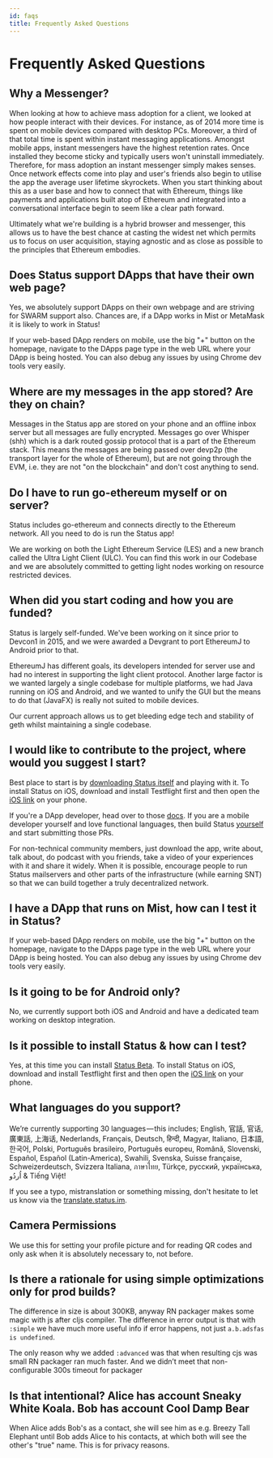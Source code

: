 ```yaml
---
id: faqs
title: Frequently Asked Questions
---
```


# Frequently Asked Questions

## Why a Messenger?
When looking at how to achieve mass adoption for a client, we looked at how people interact with their devices. For instance, as of 2014 more time is spent on mobile devices compared with desktop PCs. Moreover, a third of that total time is spent within instant messaging applications. Amongst mobile apps, instant messengers have the highest retention rates. Once installed they become sticky and typically users won't uninstall immediately. Therefore, for mass adoption an instant messenger simply makes senses. Once network effects come into play and user's friends also begin to utilise the app the average user lifetime skyrockets. When you start thinking about this as a user base and how to connect that with Ethereum, things like payments and applications built atop of Ethereum and integrated into a conversational interface begin to seem like a clear path forward.

Ultimately what we're building is a hybrid browser and messenger, this allows us to have the best chance at casting the widest net which permits us to focus on user acquisition, staying agnostic and as close as possible to the principles that Ethereum embodies.

## Does Status support DApps that have their own web page?
Yes, we absolutely support DApps on their own webpage and are striving for SWARM support also. Chances are, if a DApp works in Mist or MetaMask it is likely to work in Status!

If your web-based DApp renders on mobile, use the big "+" button on the homepage, navigate to the DApps page type in the web URL where your DApp is being hosted. You can also debug any issues by using Chrome dev tools very easily.

## Where are my messages in the app stored? Are they on chain?
Messages in the Status app are stored on your phone and an offline inbox server but all messages are fully encrypted. Messages go over Whisper (shh) which is a dark routed gossip protocol that is a part of the Ethereum stack. This means the messages are being passed over devp2p (the transport layer for the whole of Ethereum), but are not going through the EVM, i.e. they are not "on the blockchain" and don't cost anything to send.

## Do I have to run go-ethereum myself or on server?
Status includes go-ethereum and connects directly to the Ethereum network. All you need to do is run the Status app!

We are working on both the Light Ethereum Service (LES) and a new branch called the Ultra Light Client (ULC). You can find this work in our Codebase and we are absolutely committed to getting light nodes working on resource restricted devices.

## When did you start coding and how you are funded?
Status is largely self-funded. We've been working on it since prior to Devcon1 in 2015, and we were awarded a Devgrant to port EthereumJ to Android prior to that.

EthereumJ has different goals, its developers intended for server use and had no interest in supporting the light client protocol. Another large factor is we wanted largely a single codebase for multiple platforms, we had Java running on iOS and Android, and we wanted to unify the GUI but the means to do that (JavaFX) is really not suited to mobile devices.

Our current approach allows us to get bleeding edge tech and stability of geth whilst maintaining a single codebase.

## I would like to contribute to the project, where would you suggest I start?
Best place to start is by [downloading Status itself](https://status.im/get) and playing with it. To install Status on iOS, download and install Testflight first and then open the [iOS link](https://status.im/get) on your phone.

If you're a DApp developer, head over to those [docs](intro_dapps.md). If you are a mobile developer yourself and love functional languages, then build Status [yourself](build_status.md) and start submitting those PRs.

For non-technical community members, just download the app, write about, talk about, do podcast with you friends, take a video of your experiences with it and share it widely. When it is possible, encourage people to run Status mailservers and other parts of the infrastructure (while earning SNT) so that we can build together a truly decentralized network.

## I have a DApp that runs on Mist, how can I test it in Status?
If your web-based DApp renders on mobile, use the big "+" button on the homepage, navigate to the DApps page type in the web URL where your DApp is being hosted. You can also debug any issues by using Chrome dev tools very easily.

## Is it going to be for Android only?
No, we currently support both iOS and Android and have a dedicated team working on desktop integration.

## Is it possible to install Status & how can I test?
Yes, at this time you can install [Status Beta](https://status.im/get). To install Status on iOS, download and install Testflight first and then open the [iOS link](https://status.im/get) on your phone.

## What languages do you support?
We’re currently supporting 30 languages — this includes; English, 官話, 官话, 廣東話, 上海话, Nederlands, Français, Deutsch, हिन्दी, Magyar, Italiano, 日本語, 한국어, Polski, Português brasileiro, Português europeu, Română, Slovenski, Español, Español (Latin-America), Swahili, Svenska, Suisse française, Schweizerdeutsch, Svizzera Italiana, ภาษาไทย, Türkçe, русский, українська, اُردُو & Tiếng Việt!

If you see a typo, mistranslation or something missing, don't hesitate to let us know via the [translate.status.im](https://translate.status.im/).

## Camera Permissions 
We use this for setting your profile picture and for reading QR codes and only ask when it is absolutely necessary to, not before.

## Is there a rationale for using simple optimizations only for prod builds?
The difference in size is about 300KB, anyway RN packager makes some magic with js after cljs compiler. The difference in error output is that with `:simple` we have much more useful info if error happens, not just `a.b.adsfas is undefined`.

The only reason why we added `:advanced` was that when resulting cjs was small RN packager ran much faster. And we didn’t meet that non-configurable 300s timeout for packager

## Is that intentional? Alice has account Sneaky White Koala. Bob has account Cool Damp Bear
When Alice adds Bob's as a contact, she will see him as e.g. Breezy Tall Elephant until Bob adds Alice to his contacts, at which both will see the other's "true" name. This is for privacy reasons.

